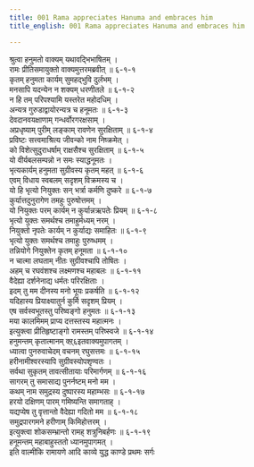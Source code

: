 ```yaml
---
title: 001 Rama appreciates Hanuma and embraces him
title_english: 001 Rama appreciates Hanuma and embraces him

---
```

श्रुत्वा हनुमतो वाक्यम् यथावद्भिभाषितम् ।  
रामः प्रीतिसमायुक्तो वाक्यमुत्तरमब्रवीत् ॥ ६-१-१  
कृतम् हनुमता कार्यम् सुमहद्भुवि दुर्लभम् ।  
मनसापि यदन्येन न शक्यम् धरणीतले ॥ ६-१-२  
न हि तम् परिपश्यामि यस्तरेत महोदधिम् ।  
अन्यत्र गुरुडाद्वायोरन्यत्र च हनूमतः ॥ ६-१-३  
देवदानवयक्षाणाम् गन्धर्वोरगरक्षसाम् ।  
अप्रधृष्याम् पुरीम् लङ्काम् रावणेन सुरक्षिताम् ॥ ६-१-४  
प्रविष्टः सत्त्वमाश्रित्य जीवन्को नाम निष्क्रमेत् ।  
को विशेत्सुदुराधर्षाम् राक्षसैश्च सुरक्षिताम् ॥ ६-१-५  
यो वीर्यबलसम्पन्नो न समः स्याद्धनूमतः ।  
भृत्यकार्यम् हनुमता सुग्रीवस्य कृतम् महत् ॥ ६-१-६  
एवम् विधाय स्वबलम् सदृशम् विक्रमस्य च ।  
यो हि भृत्यो नियुक्तः सन् भर्त्रा कर्मणि दुष्करे ॥ ६-१-७  
कुर्यात्तदुनुरागेण तमहुः पुरुषोत्तमम् ।  
यो नियुक्तः परम् कार्यम् न कुर्यान्नऋपतेः प्रियम् ॥ ६-१-८  
भृत्यो युक्तः समर्थश्च तमाहुर्मध्यम् नरम् ।  
नियुक्तो नृपतेः कार्यम् न कुर्याद्यः समाहितः ॥ ६-१-९  
भृत्यो युक्तः समर्थश्च तमाहुः पुरुष्धमम् ।  
तन्नियोगे नियुक्तेन कृतम् हनूमता ॥ ६-१-१०  
न चात्मा लघताम् नीतः सुग्रीवश्चापि तोषितः ।  
अहम् च रघवंशश्च लक्ष्मणश्च महाबलः ॥ ६-१-११  
वैदेह्या दर्शनेनाद्य धर्मतः परिरक्षिताः ।  
इदम् तु मम दीनस्य मनो भूयः प्रकर्षति ॥ ६-१-१२  
यदिहास्य प्रियाक्ष्यातुर्न कुर्मि सदृशम् प्रियम् ।  
एष सर्वस्वभूतस्तु परिष्वङ्गो हनुमतः ॥ ६-१-१३  
मया कालमिमम् प्राप्य दत्तस्तस्य महात्मनः ।  
इत्युक्त्वा प्रीतिहृष्टाङ्गो रामस्तम् परिष्स्वजे ॥ ६-१-१४  
हनुमन्तम् कृतात्मानम् क्ऱ्६इतवाक्यमुपागतम् ।  
ध्यात्वा पुनरुवाचेदम् वचनम् रघुसत्तमः ॥ ६-१-१५  
हरीनामीश्वरस्यापि सुग्रीवस्योपशृण्वतः ।  
सर्वथा सुकृतम् तावत्सीतायाः परिमार्गणम् ॥ ६-१-१६  
सागरम् तु समासाद्य पुनर्नष्टम् मनो मम ।  
कथम् नाम समुद्रस्य दुष्पारस्य महाम्भसः ॥ ६-१-१७  
हरयो दक्षिणम् पारम् गमिष्यन्ति समागताह् ।  
यद्यप्येष तु वृत्तान्तो वैदेह्या गदितो मम ॥ ६-१-१८  
समुद्रपारगमने हरीणाम् किमिहोत्तरम् ।  
इत्युक्त्वा शोकसम्भ्रान्तो रामह् शत्रुनिबर्हणः ॥ ६-१-१९  
हनूमन्तम् महाबाहुस्ततो ध्यानमुपागमत् ।  
इति वाल्मीकि रामायणे आदि काव्ये युद्ध काण्डे प्रथमः सर्गः